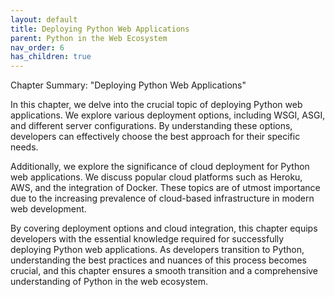 ```yaml
---
layout: default
title: Deploying Python Web Applications
parent: Python in the Web Ecosystem
nav_order: 6
has_children: true
---
```

Chapter Summary: "Deploying Python Web Applications"

In this chapter, we delve into the crucial topic of deploying Python web applications. We explore various deployment options, including WSGI, ASGI, and different server configurations. By understanding these options, developers can effectively choose the best approach for their specific needs.

Additionally, we explore the significance of cloud deployment for Python web applications. We discuss popular cloud platforms such as Heroku, AWS, and the integration of Docker. These topics are of utmost importance due to the increasing prevalence of cloud-based infrastructure in modern web development.

By covering deployment options and cloud integration, this chapter equips developers with the essential knowledge required for successfully deploying Python web applications. As developers transition to Python, understanding the best practices and nuances of this process becomes crucial, and this chapter ensures a smooth transition and a comprehensive understanding of Python in the web ecosystem.